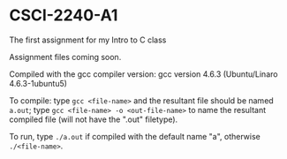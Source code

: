 # CSCI-2240-A1
The first assignment for my Intro to C class

Assignment files coming soon.

Compiled with the gcc compiler version: gcc version 4.6.3 (Ubuntu/Linaro 4.6.3-1ubuntu5)

To compile: type `gcc <file-name>` and the resultant file should be named `a.out`; type `gcc <file-name> -o <out-file-name>` to name the resultant compiled file (will not have the ".out" filetype).

To run, type `./a.out` if compiled with the default name "a", otherwise `./<file-name>`.
